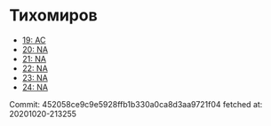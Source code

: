 # Тихомиров
- [19: AC](19.md)
- [20: NA](20.md)
- [21: NA](21.md)
- [22: NA](22.md)
- [23: NA](23.md)
- [24: NA](24.md)

Commit: 452058ce9c9e5928ffb1b330a0ca8d3aa9721f04
 fetched at: 20201020-213255
